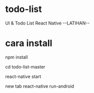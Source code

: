 # todo-list
UI &amp; Todo List React Native --LATIHAN-- 

# cara install

npm install

cd todo-list-master

react-native start

new tab react-native run-android
